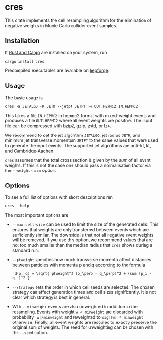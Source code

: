 cres
====

This crate implements the cell resampling algorithm for the
elimination of negative weights in Monte Carlo collider event
samples.

Installation
------------

If [Rust and Cargo](https://www.rust-lang.org/) are installed on your
system, run

    cargo install cres

Precompiled executables are available on
[hepforge](https://cres.hepforge.org/).

Usage
-----

The basic usage is

    cres -a JETALGO -R JETR --jetpt JETPT -o OUT.HEPMC2 IN.HEPMC2

This takes a file `IN.HEPMC2` in hepmc2 format with mixed-weight
events and produces a file `OUT.HEPMC2` where all event weights are
positive. The input file can be compressed with bzip2, gzip, zstd, or
lz4.

We recommend to set the jet algorithm `JETALGO`, jet radius
`JETR`, and minimum jet transverse momentum `JETPT` to the same values
that were used to generate the input events. The supported jet
algorithms are anti-kt, kt, and Cambridge-Aachen.

`cres` assumes that the total cross section is given by the _sum_ of
all event weights. If this is not the case one should pass a
normalisation factor via the `--weight-norm` option.

Options
-------

To see a full list of options with short descriptions run

    cres --help

The most important options are

- `--max-cell-size` can be used to limit the size of the generated
  cells. This ensures that weights are only transferred between events
  which are sufficiently similar. The downside is that not all
  negative event weights will be removed. If you use this option, we
  recommend values that are not too much smaller than the median
  radius that `cres` shows during a standard run.

- `--ptweight` specifies how much transverse momenta affect distances
  between particles with momenta p and q according to the formula

      `d(p, q) = \sqrt{ ptweight^2 (p_\perp - q_\perp)^2 + \sum (p_i - q_i)^2 }`

- `--strategy` sets the order in which cell seeds are selected. The
  chosen strategy can affect generation times and cell sizes
  significantly. It is not clear which strategy is best in general.

- With `--minweight` events are also unweighted in addition to the
  resampling.  Events with weight `w < minweight` are discarded with
  probability `|w|/minweight` and reweighted to `sign(w) * minweight`
  otherwise. Finally, all event weights are rescaled to exactly
  preserve the original sum of weights. The seed for unweighting can
  be chosen with the `--seed` option.
